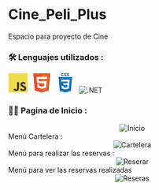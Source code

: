 # Cine_Peli_Plus
Espacio para proyecto de Cine

### :hammer_and_wrench: Lenguajes utilizados :
<div>
 <img src="https://github.com/devicons/devicon/blob/master/icons/javascript/javascript-original.svg" title="JavaScript" alt="JavaScript" width="40" height="40"/>&nbsp;
 <img src="https://github.com/devicons/devicon/blob/master/icons/html5/html5-original.svg" title="HTML5" alt="HTML" width="40" height="40"/>&nbsp;
  <img src="https://github.com/devicons/devicon/blob/master/icons/css3/css3-plain-wordmark.svg"  title="CSS3" alt="CSS" width="40" height="40"/>&nbsp;
 <img src="https://i.postimg.cc/Kjxdw9KV/icono-net.png"  title=".NET" alt=".NET" width="40" height="40"/>

  
</div>

### :woman_technologist: Pagina de Inicio :
<div align="center">
 <img src="https://i.postimg.cc/wvHqxBK1/Inicio.png" title="Inicio" alt="Inicio" width="600" height="400" />
</div>
Menú Cartelera :
<div align="center">
 <img src="https://i.postimg.cc/BbDhnJ2V/cartelera.png" title="Cartelera" alt="Cartelera" width="600" height="400" />
</div>
Menú para realizar las reservas :
<div align="center">
<img src="https://i.postimg.cc/RV41H1mF/reservar.png" title="reservar" alt="Reserar" width="600" height="400" />
</div>
Menú para ver las reservas realizadas
<div align="center">
<img src="https://i.postimg.cc/G3TryNrL/reservas.png" title="reservas" alt="Reseras" width="600" height="400" />
</div>


